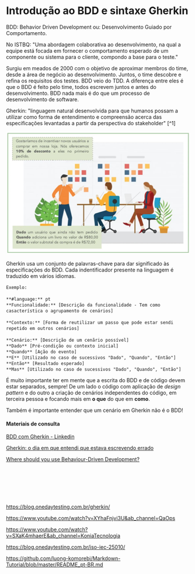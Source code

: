 # Introdução ao BDD e sintaxe Gherkin

BDD: Behavior Driven Development ou: Desenvolvimento Guiado por Comportamento.

No ISTBQ: "Uma abordagem colaborativa ao desenvolvimento, na qual a equipe está focada em fornecer o comportamento esperado de um componente ou sistema para o cliente, compondo a base para o teste."

Surgiu em meados de 2000 com o objetivo de aproximar membros do time, desde a área de negócio ao desenvolvimento. Juntos, o time descobre e refina os requisitos dos testes.
BDD veio do TDD. A diferença entre eles é que o BDD é feito pelo time, todos escrevem juntos e antes do desenvolvimento.
BDD nada mais é do que um processo de desenvolvimento de software.

Gherkin: "linguagem natural desenvolvida para que humanos possam a utilizar como forma de entendimento e compreensão acerca das especificações levantadas a partir da perspectiva do stakeholder" [^1]

![equipe com gherkin](/imagens/gherkin-1.jpg)

Gherkin usa um conjunto de palavras-chave para dar significado às especificações do BDD. Cada indentificador presente na linguagem é traduzido em vários idiomas.

    Exemplo:

    **#language:** pt
    **Funcionalidade:** [Descrição da funcionalidade - Tem como casacterística o agrupamento de cenários]

    **Contexto:** [Forma de reutilizar um passo que pode estar sendi repetido em outros cenários]

    **Cenário:** [Descrição de um cenãrio possível]
    **Dado** [Pré-condição ou contexto inicial]
    **Quando** [Ação do evento]
    **E** [Utilizado no caso de sucessivos "Dado", "Quando", "Então"]
    **Então** [Resultado esperado]
    **Mas** [Utilizado no caso de sucessivos "Dado", "Quando", "Então"]

É muito importante ter em mente que a escrita do BDD e de código devem estar separados, sempre! De um lado o código com aplicação de *design pattern* e do outro a criação de cenários independentes do código, em terceira pessoa e focando mais em **o que** do que em **como**.

Também é importante entender que um cenário em Gherkin não é o BDD!

#### Materiais de consulta

[BDD com Gherkin - Linkedin](https://www.linkedin.com/pulse/bdd-com-gherkin-v%C3%A2nia-porto-da-silva/?originalSubdomain=pt)

 [Gherkin: o dia em que entendi que estava escrevendo errado](https://medium.com/revista-tspi/gherkin-o-dia-em-que-entendi-que-estava-escrevendo-errado-220a84520819)

[Where should you use Behaviour-Driven Development?](https://cucumber.io/blog/bdd/where_should_you_use_bdd/)

 
 <br> <br> <br> <br> <br>
 
 
 
 
 https://blog.onedaytesting.com.br/gherkin/

 https://www.youtube.com/watch?v=XYhaFnjvi3U&ab_channel=QaOps

 https://www.youtube.com/watch?v=SXaK4mhaerE&ab_channel=KoniaTecnologia

 https://blog.onedaytesting.com.br/iso-iec-25010/


 https://github.com/luong-komorebi/Markdown-Tutorial/blob/master/README_pt-BR.md